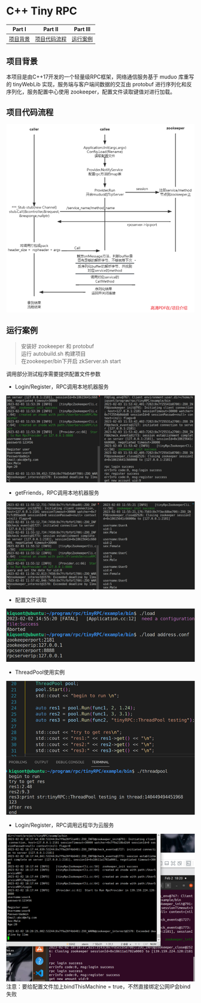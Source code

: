 # C++ Tiny RPC


| Part Ⅰ | Part Ⅱ| Part Ⅲ |
| :----: |:----:| :----:   |
| [项目背景](#项目背景) | [项目代码流程](#项目代码流程) | [运行案例](#运行案例) |



项目背景
----------

本项目是由C++17开发的一个轻量级RPC框架，网络通信服务基于 muduo 库重写的 tinyWebLib 实现，服务端与客户端间数据的交互由 protobuf 进行序列化和反序列化，服务配置中心使用 zookeeper，配置文件读取键值对进行加载。


项目代码流程
----

![](./%E9%A1%B9%E7%9B%AE%E4%BB%8B%E7%BB%8D/flowchart.png)


运行案例
----
> 安装好 zookeeper 和 protobuf    
> 运行 autobuild.sh 构建项目    
> 在zookeeper/bin下开启 zkServer.sh start

调用部分测试程序需要提供配置文件参数

- Login/Register，RPC调用本地机器服务

![](./%E9%A1%B9%E7%9B%AE%E4%BB%8B%E7%BB%8D/login_and_register.png)

- getFriends，RPC调用本地机器服务

![](./%E9%A1%B9%E7%9B%AE%E4%BB%8B%E7%BB%8D/get_friends.png)

- 配置文件读取

![](./%E9%A1%B9%E7%9B%AE%E4%BB%8B%E7%BB%8D/loadConfig.png)

- ThreadPool使用实例

![](./%E9%A1%B9%E7%9B%AE%E4%BB%8B%E7%BB%8D/threadPool_testing.png)

- Login/Register，RPC调用远程华为云服务

![](./%E9%A1%B9%E7%9B%AE%E4%BB%8B%E7%BB%8D/vm_call_huaweicloud.png)
注意：要给配置文件加上bindThisMachine = true，不然直接绑定公网IP会bind失败